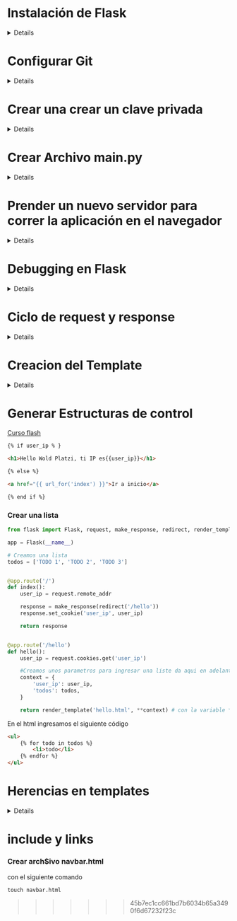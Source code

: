 # Instalación de Flask

<details>

### Instalar VirtualEnv

Instalaciones en Window
```
pip install virtualenv
```

### Crear un ambiente Virtual con la versión de python a utilizar

- Antes de ejecutar este comando descargar la version en la pagina [3.7](https://www.python.org/downloads/release/python-370/)

En caso tal de tener una version diferente de python ejecutar los siguientes comandos
```
sudo update-alternatives --install /usr/bin/python python /usr/bin/python3.7 1
```
```
virtualenv venv python=pytnon3.7
```

### Activar el entorno virtual
```
.\venv\Scripts\activate
```
En caso de ser un sistema operativo MAC o LINUX
```
Source venv/Scripts/activate
```

### Instalar Flask
```
pip install flask
```

### Validar la instalacion de Flask

```
pip freeze 
```
### Crear archivo requirements.txt

```
pip freeze > requirements.txt
```


### Instalar un archivo requirement.txt

```
$ pip install -r requirements.tx
```
</details>

# Configurar Git

<details>

### Ingresar a git
```
git init
```
### Crear una archivo .gitingnore
```
touch .gitignore
```
Dentro de este archivo se ingresa todas las carpetas o archivos que no se van a cargar en github
### Cambiar de rama a main
```
git branch -M main
```
### Conectar con github
```
 git remote add origin https://github.com/AndresCM2/FlaskCurso.git
```
### validar las nombre
```
git remote
```
### Validar rutas

```
git remote -v
```
### Jalar la conexión del repositorio Github
```
git pull origin main 
```
### Forzar
```
git pull origin main --allow-unrelated-histories
```
### Empujar información
```
git push origin main
```
### Configurar correo y nombre en git
```
git config --list
```
incluir correo
```
git config --global user.email "py.andres.castao@gmail.com"
```

</details>

# Crear una crear un clave privada

<details>

Validamos con el siguiente comando, que el correo y el nombre de usuario estén creados.
```
git config --global user.email "xxxxxxx@xxxxx.com"
```
Del mismo modo con la siguiente instrucción creamos el nombre del usuario.
```
git config --global user.name "Nxxxxxxxx Nxxxxxxxxx"
```
Con el siguiente comando validamos que efectivamente esten creados.

```
git config --global -l 
```
Después de validar que efectivamente fue creado el correo y el usuario, se procede a crear la clave ssh con el siguiente comando.
```
ssh-keygen -t rsa -b 4096 -C "xxxxxxxx@xxxxxx.com"
```
al ejecutar este comando me solicita crear el nombre del archivo le doy enter.
me solicita la clave con la que voy a guardar el nombre del archivo y me pide confirmarla nuevamente de esta forma me genera en la ruta de mi usuario una carpeta .ssh con en nombre id_rsa y otra con el nombre id_rsa.pub.

Con el siguiente comando validamos que efectivamente fue creado la clave privada.

```
eval "$(ssh-agent -s)"
```

de esta forma copio mi archivo.pub en la siguiente ruta en github.

Ingresamos a setting de github, luego a SSH and GPG keys, le damos click a New SSH key pegamos  la clave en Key, le damos y un title y luego lo add (añadimos).

Posterior a esto con el siguiente comando validamos la ruta.
```
git remote -v
```
vamos a github y copiamos en el enlace ssh generado para ejecutarlo en con el siguiente comando.
```
git remote set-url origin git@github.com:AndresCM2/FlaskCurso.git
```
Ejecutamos el siguiente comando el cual no va a solicita la clave personal que le asignamos.
```
git pull origin main --allow-unrelated-histories
```
Nos solicita confirmar.
```
Are you sure you want to continue connecting (yes/no/[fingerprint])? yes
```
y posterior nos pide la clave que le asignamos
```
Warning: Permanently added 'github.com' (ED25519) to the list of known hosts.
Enter passphrase for key '/c/Users/CMI/.ssh/id_rsa':xxxx
```

</details>


# Crear Archivo main.py

<details>

```
touch main.py
``` 
>main.py

En el archivo de main importar la librería de flask
```py
from flask import Flask

#Crear una instancia de Flask con nombre de APP

app = Flask(__name__) 

#Crear la primer ruta para el hola mundo

#crear el decorador
@app.route('/')
#Crear la función de hola mundo
def hello():
    return 'Hello World Flask'
```
</details>

# Prender un nuevo servidor para correr la aplicación en el navegador

<details>

### Crear una variable de ambiente en el entorno de comandos
```
export FLASK_APP=main.py

```
### Validamos que la variable este creada

```
echo $FLASK_APP
```
### Ejecutar Flak run para prender nuestro servidor

```
Flask run
```
</details>

# Debugging en Flask

<details>

Con la creación de un Servido para desarrollo con el método anterior siempre se requerirá correr nuevamente los cambios para que se logren visualizar en el navegador.

por lo tanto si activamos el Debug mode: con el comando
```
export FLASK_DEBUG=1
```
Validamos que esta variable exista
```
echo $FLASK_DEBUG
```
Ejecutamos la instrucción de run y validamos que el cambio en el Debug mode: este en ON
```
Flask run
```
</details>

# Ciclo de request y response

<details>

## Code


```py
from flask import Flask, request

#Crear una instancia de Flask con nombre de APP

app = Flask(__name__) 

#Crear la primer ruta para el hola mundo

#crear el decorador
@app.route('/')
#Crear la funcion de hola mundo
def hello():
    #Creamos una nueva variable que va tener el la ip que detectamos en la requet
    user_ip = request.remote_addr
    return 'Hello World Flask,tu ip {}'.format(user_ip)
```

Con el siguiente codigo se crea un response que envia la informacion a una cookies y esta su vez es recibida por otra aplicación


```py
from flask import Flask, request, make_response, redirect, render_template

app = Flask(__name__)

todos = ['TODO 1', 'TODO 2', 'TODO 3']


@app.route('/')
def index():
    user_ip = request.remote_addr

    response = make_response(redirect('/hello'))
    response.set_cookie('user_ip', user_ip)

    return response


@app.route('/hello')
def hello():
    user_ip = request.cookies.get('user_ip')
    context = {
        'user_ip': user_ip,
        'todos': todos,
    }

    return render_template('hello.html', **context)


```

</details>

# Creacion del Template

<details>

### Crear una carpeta con el nombre de template

```
mkdir template
```
### Crear un archivo con el nombre hello.html en la carpeta de template

si estas en el bash de git escribir el siguiente comando
```
touch hello.html 
```
si esta en la terminal de powersheet escribir el siguiente comando
```
New-Item hell.html
```

### Código para conectar el template de hello.html


```py
from flask import Flask,request, make_response,redirect,render_template

#Crear una instancia de Flask con nombre de APP

app = Flask(__name__) 

#Crear la primer ruta para el holo mundo

#crear el decorador
@app.route('/')
#Crear la funcion de hola mundo
def index():
    user_ip = request.remote_addr
    response=make_response(redirect('/hello'))
    response.set_cookie('user_ip',user_ip)
    return response


@app.route('/hello')
def hello():
    user_ip=request.cookies.get('user_ip')
     #Creamos una nueva variable que va tener el la ip que detectamos en la requet
    return render_template('hello.html', user_ip=user_ip)

```


### Escribir el siguientes codigo html en el arvhivo Hello.html

```html
<h1>Hello Wold Platzi, ti IP es{{user_ip}}</h1>
```
</details>

# Generar Estructuras de control


[Curso flash](https://docs.google.com/presentation/d/18WoO6bmYvlYVb6EmdanLOigjl9dmeUXpiuTUiaxLsKQ/edit#slide=id.g13588a5d876_0_0)

```html
{% if user_ip % }   

<h1>Hello Wold Platzi, ti IP es{{user_ip}}</h1>

{% else %}

<a href="{{ url_for('index') }}">Ir a inicio</a>

{% end if %}

```
### Crear una lista 

```py
from flask import Flask, request, make_response, redirect, render_template

app = Flask(__name__)

# Creamos una lista
todos = ['TODO 1', 'TODO 2', 'TODO 3']


@app.route('/')
def index():
    user_ip = request.remote_addr

    response = make_response(redirect('/hello'))
    response.set_cookie('user_ip', user_ip)

    return response


@app.route('/hello')
def hello():
    user_ip = request.cookies.get('user_ip')

    #Creamos unos parametros para ingresar una liste da aqui en adelante
    context = {
        'user_ip': user_ip,
        'todos': todos,
    }

    return render_template('hello.html', **context) # con la variable ** nos permite recorrer la lista total

```
</details>

En el html ingresamos el siguiente código

```html
<ul>
    {% for todo in todos %}
        <li>todo</li>
    {% endfor %}
</ul>

```

</details>

# Herencias en templates

<details>

[Jinja2 Snippet Extension](https://github.com/wyattferguson/jinja2-kit-vscode)

### Creamos un nuevo archivo llamado Base

```
touch base.html
```
### Incluir el código base
```html
<!DOCTYPE html>)
<html lang="en">
    <head>
    <meta charset="UTF-8">
    <meta http-equiv="X-UA-Compatible" content="IE=edge">
    <meta name="viewport" content="width=device-width, initial-scale=1.0">
    <title>Document</title>
</head>
<body>
    
    </body>
</html>
```

>Apartir de este momento tenemos un power point con los print de pantalla


### Extender

Extender desde el archivo de hello.html la información de hello.html a base, escribiendo la siguiente sentencia.
```
{% extends 'base.html' %}
```
#### Extender blokes anidados

Se coloca el siguiente código en el archivo base.

```html
{% block title %}
        Flask de Prueba |
    {% endblock title %}
```
Se coloca el siguiente código en el archivo hello.
```
{% block title %}
    {{super()}}
    Bienvenidos
{% endblock title %}
```
se valida la pestaña en el navegador la cual anida la información del "super" con la info del hijo "hello|base" -> "Bienvenidos|Flask de prueba"

### Extender contenido

Para extender contenido colocamos en el body del archivo base.html el siguiente código.

```
{% block content %}
    {% endblock %}
```
y en el archivo hello.html el siguiente código conteniendo la la información del contenido.
```html
{% block content  %}

{% if user_ip %}   
    <h1>Hello Wold Platzi, ti IP es {{user_ip}}</h1>
{% else %}
    <a href="{{ url_for('index') }}">Ir a inicio</a>
{% endif %}

<ul>
    {% for todo in todos %}
        <li>todo</li>
    {% endfor %}
</ul  

{% endblock  %}
```
### Crear una lista personalizada

Para personalizar los nombres tenemos que nombrarlos y adicional vincular la variable "todos" a la lista del contenido del archivo hello.html.

```py
todos = [
    'Comprar cafe', 
    'Enviar una solicitud de compra', 
    'Entregar video a producción']
```
y vincular la variable todos del archivo hello.html
```html
<ul>
    {% for todo in todos %}
        <li>{{todo}}</li>
    {% endfor %}
</ul  

```
## Creacion de Macros

Crear un archivo que se llamara macros.html
```
touch macros.html
```
En este archivo ingresar el siguiente código
```html
{% macro render_todo(todo) %}
<li>Descripción:{{todo}}</li>
{% endmacro %}
```
En el archivo de base.html importar el archivo de macro.html del objeto macro con la finalidad de que sea reconocido por el archivo hello.html

```html
{% import 'macros.html' as macros %}
```
En la lista del archivo hell.html incluir el objeto creado.

```html
<ul>
    {% for todo in todos %}
        {{macros.render_todo(todo)}}
    {% endfor %}
</ul 
```

</details>


# include y links

### Crear arch$ivo navbar.html
con el siguiente comando
```
touch navbar.html
```

>>>>>>> 45b7ec1cc661bd7b6034b65a3490f6d67232f23c
